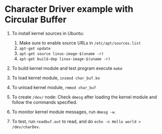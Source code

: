 # Character Driver example with Circular Buffer
1. To install kernel sources in Ubuntu:
    1. Make sure to enable source URLs in `/etc/apt/sources.list`
    1. `apt-get update`
    1. `apt-get source linux-image-$(uname -r)`
    1. `apt-get build-dep linux-image-$(uname -r)`

2. To build kernel module and test program execute `make`
3. To load kernel module, `insmod char_buf.ko`
4. To unload kernel module, `rmmod char_buf`
5. To create `/dev/` node: Check `dmesg` after loading the kernel module and follow the commands specified.
6. To monitor kernel module messages, run `dmesg -w`.
7. To test, run `readbuf.out` to read, and do `echo -n Hello world > /dev/charDev`.